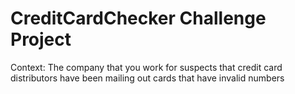 # CreditCardChecker Challenge Project
Context: The company that you work for suspects that credit card distributors have been mailing out cards that have invalid numbers
